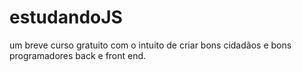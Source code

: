 # estudandoJS
um breve curso gratuito com o intuito de criar bons cidadãos e bons programadores back e front end.
